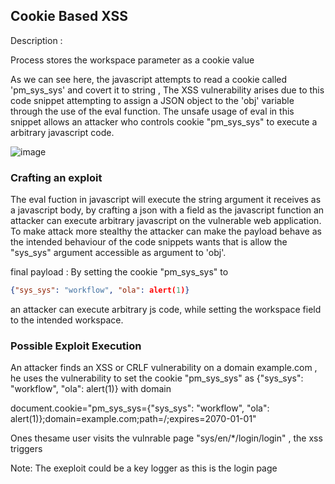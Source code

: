 ## Cookie Based XSS 

Description :

Process stores the workspace parameter as a cookie value 

As we can see here, the javascript attempts to read a cookie called 'pm_sys_sys' and covert it to string , The XSS vulnerability arises due to this code snippet attempting to assign a JSON object to the 'obj' variable through the use of the eval function. The unsafe usage of eval in this 
snippet allows an attacker who controls cookie "pm_sys_sys" to execute a arbitrary javascript code.

![image](https://github.com/proflamyt/300days-of-hacking/assets/53262578/309ee307-bccf-4586-8dcf-1fe007220c09)


### Crafting an exploit 
The eval fuction in javascript will execute the string  argument it receives as a javascript body, by crafting a json with a field as the javascript function an attacker can execute arbitrary javascript on the vulnerable web application.
To make attack more stealthy the attacker can make the payload behave as the intended behaviour of the code snippets wants that is allow the "sys_sys" argument accessible as argument to 'obj'.

final payload : 
By setting the cookie "pm_sys_sys" to 

```json
{"sys_sys": "workflow", "ola": alert(1)}
```

an attacker can execute arbitrary js code, while setting the workspace field to the intended workspace.



### Possible Exploit Execution

An attacker finds an XSS or CRLF vulnerability on a domain example.com , he uses the vulnerability to set the cookie "pm_sys_sys" as {"sys_sys": "workflow", "ola": alert(1)} 
with domain 

document.cookie="pm_sys_sys={"sys_sys": "workflow", "ola": alert(1)};domain=example.com;path=/;expires=2070-01-01"

Ones thesame user visits the vulnrable page "sys/en/*/login/login" , the xss triggers 

Note: The exeploit could be a key logger as this is the login page
